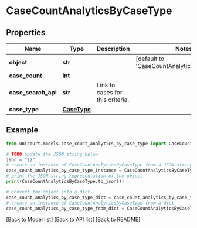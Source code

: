 # CaseCountAnalyticsByCaseType


## Properties

Name | Type | Description | Notes
------------ | ------------- | ------------- | -------------
**object** | **str** |  | [default to 'CaseCountAnalyticsByCaseType']
**case_count** | **int** |  | 
**case_search_api** | **str** | Link to cases for this criteria. | 
**case_type** | [**CaseType**](CaseType.md) |  | 

## Example

```python
from unicourt.models.case_count_analytics_by_case_type import CaseCountAnalyticsByCaseType

# TODO update the JSON string below
json = "{}"
# create an instance of CaseCountAnalyticsByCaseType from a JSON string
case_count_analytics_by_case_type_instance = CaseCountAnalyticsByCaseType.from_json(json)
# print the JSON string representation of the object
print(CaseCountAnalyticsByCaseType.to_json())

# convert the object into a dict
case_count_analytics_by_case_type_dict = case_count_analytics_by_case_type_instance.to_dict()
# create an instance of CaseCountAnalyticsByCaseType from a dict
case_count_analytics_by_case_type_from_dict = CaseCountAnalyticsByCaseType.from_dict(case_count_analytics_by_case_type_dict)
```
[[Back to Model list]](../README.md#documentation-for-models) [[Back to API list]](../README.md#documentation-for-api-endpoints) [[Back to README]](../README.md)


